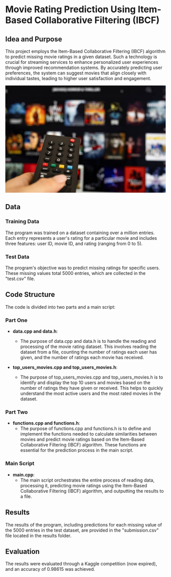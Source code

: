 # Movie Rating Prediction Using Item-Based Collaborative Filtering (IBCF)

## Idea and Purpose

This project employs the Item-Based Collaborative Filtering (IBCF) algorithm to predict missing movie ratings in a given dataset. Such a technology is crucial for streaming services to enhance personalized user experiences through improved recommendation systems. By accurately predicting user preferences, the system can suggest movies that align closely with individual tastes, leading to higher user satisfaction and engagement.

![image](img.jpg)

## Data

### Training Data

The program was trained on a dataset containing over a million entries. Each entry represents a user's rating for a particular movie and includes three features: user ID, movie ID, and rating (ranging from 0 to 5).

### Test Data

The program's objective was to predict missing ratings for specific users. These missing values total 5000 entries, which are collected in the "test.csv" file.

## Code Structure

The code is divided into two parts and a main script:

### Part One

- **data.cpp and data.h**: 
  - The purpose of data.cpp and data.h is to handle the reading and processing of the movie rating dataset. This involves reading the dataset from a file, counting the number of ratings each user has given, and the number of ratings each movie has received.

- **top_users_movies.cpp and top_users_movies.h**: 
  - The purpose of top_users_movies.cpp and top_users_movies.h is to identify and display the top 10 users and movies based on the number of ratings they have given or received. This helps to quickly understand the most active users and the most rated movies in the dataset.

### Part Two

- **functions.cpp and functions.h**: 
  - The purpose of functions.cpp and functions.h is to define and implement the functions needed to calculate similarities between movies and predict movie ratings based on the Item-Based Collaborative Filtering (IBCF) algorithm. These functions are essential for the prediction process in the main script.

### Main Script

- **main.cpp**: 
  - The main script orchestrates the entire process of reading data, processing it, predicting movie ratings using the Item-Based Collaborative Filtering (IBCF) algorithm, and outputting the results to a file.

## Results

The results of the program, including predictions for each missing value of the 5000 entries in the test dataset, are provided in the "submission.csv" file located in the results folder.

## Evaluation

The results were evaluated through a Kaggle competition (now expired), and an accuracy of 0.98615 was achieved.

